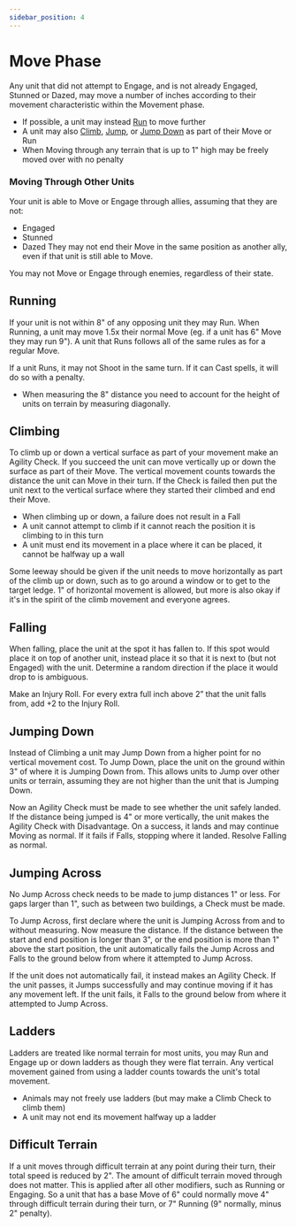 ```yaml
---
sidebar_position: 4
---
```

# Move Phase

Any unit that did not attempt to Engage, and is not already Engaged, Stunned or Dazed, may move a number of inches according to their movement characteristic within the Movement phase.

- If possible, a unit may instead [Run](#running) to move further
- A unit may also [Climb](#climbing), [Jump](#jumping-across), or [Jump Down](#jumping-down) as part of their Move or Run
- When Moving through any terrain that is up to 1" high may be freely moved over with no penalty

### Moving Through Other Units

Your unit is able to Move or Engage through allies, assuming that they are not:
* Engaged
* Stunned
* Dazed
They may not end their Move in the same position as another ally, even if that unit is still able to Move.

You may not Move or Engage through enemies, regardless of their state.

## Running
If your unit is not within 8" of any opposing unit they may Run. When Running, a unit may move 1.5x their normal Move (eg. if a unit has 6" Move they may run 9"). A unit that Runs follows all of the same rules as for a regular Move.

If a unit Runs, it may not Shoot in the same turn. If it can Cast spells, it will do so with a penalty.

- When measuring the 8" distance you need to account for the height of units on terrain by measuring diagonally.

## Climbing
To climb up or down a vertical surface as part of your movement make an Agility Check. If you succeed the unit can move vertically up or down the surface as part of their Move. The vertical movement counts towards the distance the unit can Move in their turn. If the Check is failed then put the unit next to the vertical surface where they started their climbed and end their Move.

- When climbing up or down, a failure does not result in a Fall
- A unit cannot attempt to climb if it cannot reach the position it is climbing to in this turn
- A unit must end its movement in a place where it can be placed, it cannot be halfway up a wall

Some leeway should be given if the unit needs to move horizontally as part of the climb up or down, such as to go around a window or to get to the target ledge. 1" of horizontal movement is allowed, but more is also okay if it's in the spirit of the climb movement and everyone agrees.

<!--
JP 17-03-25: I noticed you changed that if you climb down and fail, it doesn't count as a fall. This isn't how it works in mordies (you do fall, but climbing down from a high place means you only make a single Agi check). I reverted it to Mordies rules for now, but can discuss it, in case it was an intentional change.

JP 23-03-25: As discussed, any failure will not result in falling, but the climb (up or down) will no longer work.

CP 07-03-25: Should we allow or disallow wall running? I'm not sure this ever comes up really so we could ignore it.
-->

## Falling
When falling, place the unit at the spot it has fallen to. If this spot would place it on top of another unit, instead place it so that it is next to (but not Engaged) with the unit. Determine a random direction if the place it would drop to is ambiguous.

Make an Injury Roll. For every extra full inch above 2” that the unit falls from, add +2 to the Injury Roll.

## Jumping Down
Instead of Climbing a unit may Jump Down from a higher point for no vertical movement cost. To Jump Down, place the unit on the ground within 3" of where it is Jumping Down from. This allows units to Jump over other units or terrain, assuming they are not higher than the unit that is Jumping Down.

Now an Agility Check must be made to see whether the unit safely landed. If the distance being jumped is 4" or more vertically, the unit makes the Agility Check with Disadvantage. On a success, it lands and may continue Moving as normal. If it fails if Falls, stopping where it landed. Resolve Falling as normal.

## Jumping Across
No Jump Across check needs to be made to jump distances 1" or less. For gaps larger than 1", such as between two buildings, a Check must be made.

To Jump Across, first declare where the unit is Jumping Across from and to without measuring. Now measure the distance. If the distance between the start and end position is longer than 3", or the end position is more than 1" above the start position, the unit automatically fails the Jump Across and Falls to the ground below from where it attempted to Jump Across.

If the unit does not automatically fail, it instead makes an Agility Check. If the unit passes, it Jumps successfully and may continue moving if it has any movement left. If the unit fails, it Falls to the ground below from where it attempted to Jump Across.

<!--
JP 17-03-25: This is similarly different. It only requires one check in your rules vs multiple in mordies (1 for every 2 full inches). I am potentially okay to go this route, but I think injury needs to become even more severe. Alternatively, we can roll it into one rule but have a negative modifier to Agi rolls instead.

Am I losing my mind and maybe we have discussed this previously? I couldn't see it on the change log though.

JP 23-03-25: Jump down needs to be reworded. May be an Agi check with disadvantage, plus can now land up to 3" away (paying the horizontal movement cost). This means they can jump over other enemies.
-->

## Ladders
Ladders are treated like normal terrain for most units, you may Run and Engage up or down ladders as though they were flat terrain. Any vertical movement gained from using a ladder counts towards the unit's total movement.
- Animals may not freely use ladders (but may make a Climb Check to climb them)
- A unit may not end its movement halfway up a ladder

## Difficult Terrain
If a unit moves through difficult terrain at any point during their turn, their total speed is reduced by 2".  The amount of difficult terrain moved through does not matter. This is applied after all other modifiers, such as Running or Engaging. So a unit that has a base Move of 6" could normally move 4" through difficult terrain during their turn, or 7" Running (9" normally, minus 2" penalty).

<!--
JP 17-03-25: Difficult terrain?
JP 23-03-25: Added a new rule to test

JP 23-03-25: For Climb Down, the only downside to failure is that you don't climb down and movement ends (no falling). Consistent with Climb Up.

For Jump Down, you make one Agi check. If you are 4" or higher, you roll with Disadvantage.

For being dazed or stunned next to a ledge, you just do a single Agi check as normal.
-->

